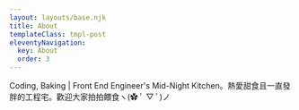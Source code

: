```yaml
---
layout: layouts/base.njk
title: About
templateClass: tmpl-post
eleventyNavigation:
  key: About
  order: 3
---
```


Coding, Baking | Front End Engineer's Mid-Night Kitchen。熱愛甜食且一直發胖的工程宅。歡迎大家拍拍餵食ヽ(✿ ﾟ ▽ ﾟ)ノ
